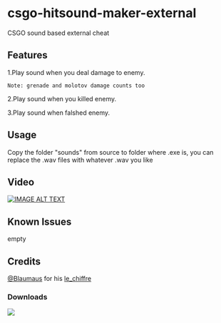 # csgo-hitsound-maker-external
CSGO sound based external cheat

## Features
1.Play sound when you deal damage to enemy.

`Note: grenade and molotov damage counts too`

2.Play sound when you killed enemy.

3.Play sound when falshed enemy.

## Usage
Copy the folder "sounds" from source to folder where .exe is, you can replace the .wav files with whatever .wav you like

## Video
[![IMAGE ALT TEXT](https://github.com/Liuhaixv/csgo-hitsound-maker-external/blob/master/img/0.jpg)](https://www.youtube.com/watch?v=Q_okx0boOVw&t=42s)

## Known Issues
empty

## Credits
[@Blaumaus](https://github.com/Blaumaus) for his [le_chiffre](https://github.com/Blaumaus/le_chiffre/tree/main/Le_Chiffre)

### Downloads

![](https://img.shields.io/github/downloads/Liuhaixv/csgo-hitsound-maker-external/total)
